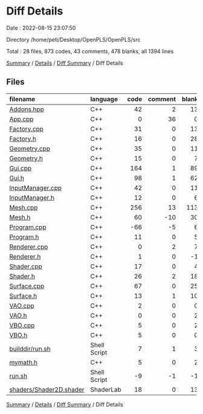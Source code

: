 # Diff Details

Date : 2022-08-15 23:07:50

Directory /home/peti/Desktop/OpenPLS/OpenPLS/src

Total : 28 files,  873 codes, 43 comments, 478 blanks, all 1394 lines

[Summary](results.md) / [Details](details.md) / [Diff Summary](diff.md) / Diff Details

## Files
| filename | language | code | comment | blank | total |
| :--- | :--- | ---: | ---: | ---: | ---: |
| [Addons.hpp](/Addons.hpp) | C++ | 42 | 2 | 13 | 57 |
| [App.cpp](/App.cpp) | C++ | 0 | 36 | 0 | 36 |
| [Factory.cpp](/Factory.cpp) | C++ | 31 | 0 | 13 | 44 |
| [Factory.h](/Factory.h) | C++ | 16 | 0 | 28 | 44 |
| [Geometry.cpp](/Geometry.cpp) | C++ | 35 | 0 | 11 | 46 |
| [Geometry.h](/Geometry.h) | C++ | 15 | 0 | 7 | 22 |
| [Gui.cpp](/Gui.cpp) | C++ | 164 | 1 | 89 | 254 |
| [Gui.h](/Gui.h) | C++ | 98 | 1 | 62 | 161 |
| [InputManager.cpp](/InputManager.cpp) | C++ | 42 | 0 | 11 | 53 |
| [InputManager.h](/InputManager.h) | C++ | 12 | 0 | 6 | 18 |
| [Mesh.cpp](/Mesh.cpp) | C++ | 256 | 13 | 113 | 382 |
| [Mesh.h](/Mesh.h) | C++ | 60 | -10 | 30 | 80 |
| [Program.cpp](/Program.cpp) | C++ | -66 | -5 | 6 | -65 |
| [Program.h](/Program.h) | C++ | 11 | 0 | 5 | 16 |
| [Renderer.cpp](/Renderer.cpp) | C++ | 0 | 2 | 7 | 9 |
| [Renderer.h](/Renderer.h) | C++ | 1 | 0 | -1 | 0 |
| [Shader.cpp](/Shader.cpp) | C++ | 17 | 0 | 4 | 21 |
| [Shader.h](/Shader.h) | C++ | 26 | 2 | 18 | 46 |
| [Surface.cpp](/Surface.cpp) | C++ | 67 | 0 | 25 | 92 |
| [Surface.h](/Surface.h) | C++ | 13 | 1 | 10 | 24 |
| [VAO.cpp](/VAO.cpp) | C++ | 2 | 0 | 0 | 2 |
| [VAO.h](/VAO.h) | C++ | 0 | 0 | 2 | 2 |
| [VBO.cpp](/VBO.cpp) | C++ | 5 | 0 | 2 | 7 |
| [VBO.h](/VBO.h) | C++ | 5 | 0 | 0 | 5 |
| [builddir/run.sh](/builddir/run.sh) | Shell Script | 7 | 1 | 3 | 11 |
| [mymath.h](/mymath.h) | C++ | 5 | 0 | 2 | 7 |
| [run.sh](/run.sh) | Shell Script | -9 | -1 | -1 | -11 |
| [shaders/Shader2D.shader](/shaders/Shader2D.shader) | ShaderLab | 18 | 0 | 13 | 31 |

[Summary](results.md) / [Details](details.md) / [Diff Summary](diff.md) / Diff Details
